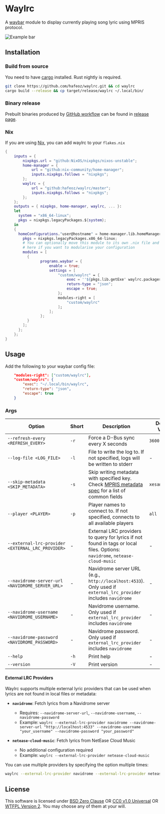 # Waylrc

A [waybar](https://github.com/Alexays/Waybar) module to display currently playing song lyric using MPRIS protocol.

![Example bar](./preview.png)

## Installation

### Build from source

You need to have [cargo](https://www.rust-lang.org/tools/install) installed. Rust nightly is required.

```bash
git clone https://github.com/hafeoz/waylrc.git && cd waylrc
cargo build --release && cp target/release/waylrc ~/.local/bin/
```

### Binary release

Prebuilt binaries produced by [GitHub workflow](./.github/workflows/release.yml) can be found in [release page](https://github.com/hafeoz/waylrc/releases/latest).

### Nix

If you are using [Nix](https://nixos.org/), you can add waylrc to your `flakes.nix`

```nix
{
    inputs = {
        nixpkgs.url = "github:NixOS/nixpkgs/nixos-unstable";
        home-manager = {
            url = "github:nix-community/home-manager";
            inputs.nixpkgs.follows = "nixpkgs";
        };
        waylrc = {
            url = "github:hafeoz/waylrc/master";
            inputs.nixpkgs.follows = "nixpkgs";
        };
    };
    outputs = { nixpkgs, home-manager, waylrc, ... }:
    let
      system = "x86_64-linux";
      pkgs = nixpkgs.legacyPackages.${system};
    in
    {
      homeConfigurations."user@hostname" = home-manager.lib.homeManagerConfiguration {
        pkgs = nixpkgs.legacyPackages.x86_64-linux;
        # You can optionally move this module to its own .nix file and source it
        # here if you want to modularise your configuration
        modules = [
          {
                programs.waybar = {
                    enable = true;
                    settings = [
                        "custom/waylrc" = {
                            exec = ''${pkgs.lib.getExe' waylrc.packages.${system}.waylrc "waylrc"} --external-lrc-provider=netease-cloud-music'';
                            return-type = "json";
                            escape = true;
                        };
                        modules-right = [
                            "custom/waylrc"
                        ];
                    ];
                };
          }
        ];
      };
    };
}
```

## Usage

Add the following to your waybar config file:

```json
    "modules-right": ["custom/waylrc"],
    "custom/waylrc": {
        "exec": "~/.local/bin/waylrc",
        "return-type": "json",
        "escape": true
    }
```

### Args

| Option | Short | Description | Default Value |
|--------|-------|-------------|---------------|
| `--refresh-every <REFRESH_EVERY>` | `-r` | Force a D-Bus sync every X seconds | `3600` |
| `--log-file <LOG_FILE>` | `-l` | File to write the log to. If not specified, logs will be written to stderr | - |
| `--skip-metadata <SKIP_METADATA>` | `-s` | Skip writing metadata with specified key. Check [MPRIS metadata spec](https://www.freedesktop.org/wiki/Specifications/mpris-spec/metadata/) for a list of common fields | `xesam:asText` |
| `--player <PLAYER>` | `-p` | Player names to connect to. If not specified, connects to all available players | `all` |
| `--external-lrc-provider <EXTERNAL_LRC_PROVIDER>` | - | External LRC providers to query for lyrics if not found in tags or local files. Options: `navidrome`, `netease-cloud-music` | - |
| `--navidrome-server-url <NAVIDROME_SERVER_URL>` | - | Navidrome server URL (e.g., `http://localhost:4533`). Only used if `external_lrc_provider` includes `navidrome` | - |
| `--navidrome-username <NAVIDROME_USERNAME>` | - | Navidrome username. Only used if `external_lrc_provider` includes `navidrome` | - |
| `--navidrome-password <NAVIDROME_PASSWORD>` | - | Navidrome password. Only used if `external_lrc_provider` includes `navidrome` | - |
| `--help` | `-h` | Print help | - |
| `--version` | `-V` | Print version | - |

#### External LRC Providers

Waylrc supports multiple external lyric providers that can be used when lyrics are not found in local files or metadata:

- **`navidrome`**: Fetch lyrics from a Navidrome server
  - Requires: `--navidrome-server-url`, `--navidrome-username`, `--navidrome-password`
  - Example: `waylrc --external-lrc-provider navidrome --navidrome-server-url "http://localhost:4533" --navidrome-username "your_username" --navidrome-password "your_password"`

- **`netease-cloud-music`**: Fetch lyrics from NetEase Cloud Music
  - No additional configuration required
  - Example: `waylrc --external-lrc-provider netease-cloud-music`

You can use multiple providers by specifying the option multiple times:

```bash
waylrc --external-lrc-provider navidrome --external-lrc-provider netease-cloud-music --navidrome-server-url "http://localhost:4533" --navidrome-username "user" --navidrome-password "pass"
```

## License

This software is licensed under [BSD Zero Clause](https://spdx.org/licenses/0BSD.html) OR [CC0 v1.0 Universal](https://spdx.org/licenses/CC0-1.0.html) OR [WTFPL Version 2](https://spdx.org/licenses/WTFPL.html).
You may choose any of them at your will.
